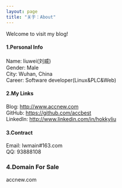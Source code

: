 ```yaml
---
layout: page
title: "关于：About"
---
```

Welcome to visit my blog!

#### 1.Personal Info
Name: liuwei(刘威)  
Gender: Male  
City: Wuhan, China  
Career: Software developer(Linux&PLC&Web)  

#### 2.My Links
Blog: <http://www.accnew.com>  
GitHub: <https://github.com/accbest>  
LinkedIn: <http://www.linkedin.com/in/hokkyliu>  


#### 3.Contract
Email: lwmain#163.com  
QQ: 93888108  

### 4.Domain For Sale
accnew.com  
